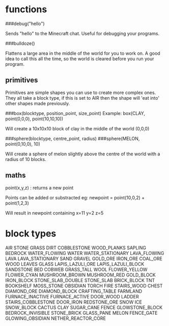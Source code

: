 # functions

###debug("hello")

Sends "hello" to the Minecraft chat. Useful for debugging your programs.

###bulldoze()

Flattens a large area in the middle of the world for you to work on.  A
good idea to call this all the time, so the world is cleared before you
run your program.



## primitives

Primitives are simple shapes you can use to create more complex
ones. They all take a block type, if this is set to AIR then the
shape will 'eat into' other shapes made previously.

###box(blocktype, position_point, size_point)
Example: box(CLAY, point(0,0,0), point(10,10,10))

Will create a 10x10x10 block of clay in the middle of the world (0,0,0)

###sphere(blocktype, centre_point, radius)
###sphere(MELON, point(0,10,0), 10)

Will create a sphere of melon slightly above the centre of the world
with a radius of 10 blocks.




## maths

point(x,y,z) : returns a new point

Points can be added or substracted eg:
newpoint = point(10,0,2) + point(1,2,3)

Will result in newpoint containing x=11 y=2 z=5

# block types

AIR
STONE
GRASS
DIRT
COBBLESTONE
WOOD_PLANKS
SAPLING
BEDROCK
WATER_FLOWING
WATER
WATER_STATIONARY
LAVA_FLOWING
LAVA
LAVA_STATIONARY
SAND
GRAVEL
GOLD_ORE
IRON_ORE
COAL_ORE
WOOD
LEAVES
GLASS
LAPIS_LAZULI_ORE
LAPIS_LAZULI_BLOCK
SANDSTONE
BED
COBWEB
GRASS_TALL
WOOL
FLOWER_YELLOW
FLOWER_CYAN
MUSHROOM_BROWN
MUSHROOM_RED
GOLD_BLOCK
IRON_BLOCK
STONE_SLAB_DOUBLE
STONE_SLAB
BRICK_BLOCK
TNT
BOOKSHELF
MOSS_STONE
OBSIDIAN
TORCH
FIRE
STAIRS_WOOD
CHEST
DIAMOND_ORE
DIAMOND_BLOCK
CRAFTING_TABLE
FARMLAND
FURNACE_INACTIVE
FURNACE_ACTIVE
DOOR_WOOD
LADDER
STAIRS_COBBLESTONE
DOOR_IRON
REDSTONE_ORE
SNOW
ICE
SNOW_BLOCK
CACTUS
CLAY
SUGAR_CANE
FENCE
GLOWSTONE_BLOCK
BEDROCK_INVISIBLE
STONE_BRICK
GLASS_PANE
MELON
FENCE_GATE
GLOWING_OBSIDIAN
NETHER_REACTOR_CORE
